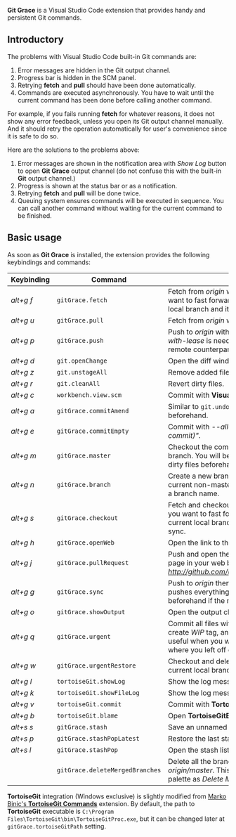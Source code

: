**Git Grace** is a Visual Studio Code extension that provides handy and persistent Git commands.

## Introductory

The problems with Visual Studio Code built-in Git commands are:
1. Error messages are hidden in the Git output channel.
2. Progress bar is hidden in the SCM panel.
3. Retrying **fetch** and **pull** should have been done automatically.
4. Commands are executed asynchronously. You have to wait until the current command has been done before calling another command.

For example, if you fails running **fetch** for whatever reasons, it does not show any error feedback, unless you open its Git output channel manually. And it should retry the operation automatically for user's convenience since it is safe to do so.

Here are the solutions to the problems above:
1. Error messages are shown in the notification area with _Show Log_ button to open **Git Grace** output channel (do not confuse this with the built-in **Git** output channel.)
2. Progress is shown at the status bar or as a notification.
3. Retrying **fetch** and **pull** will be done twice.
4. Queuing system ensures commands will be executed in sequence. You can call another command without waiting for the current command to be finished.

## Basic usage

As soon as **Git Grace** is installed, the extension provides the following keybindings and commands:

|Keybinding|Command|Description|
|---|---|---|
|_alt+g f_|`gitGrace.fetch`|Fetch from _origin_ with _--prune_. You will be asked if you want to fast forward/push/rebase/merge when the current local branch and its remote counterpart are not in sync.|
|_alt+g u_|`gitGrace.pull`|Fetch from _origin_ with _--prune_ then rebase normally.|
|_alt+g p_|`gitGrace.push`|Push to _origin_ with _--tags_. You will be asked if _--force-with-lease_ is needed when the current local branch and its remote counterpart are out of sync.|
|_alt+g d_|`git.openChange`|Open the diff window for the active file.|
|_alt+g z_|`git.unstageAll`|Remove added files from the stage.|
|_alt+g r_|`git.cleanAll`|Revert dirty files.|
|_alt+g c_|`workbench.view.scm`|Commit with **Visual Studio Code** built-in SCM panel.|
|_alt+g a_|`gitGrace.commitAmend`|Similar to `git.undoCommit` but prompt a confirmation dialog beforehand.|
|_alt+g e_|`gitGrace.commitEmpty`|Commit with _--allow-empty_ and the message of _"(empty commit)"_.|
|_alt+g m_|`gitGrace.master`|Checkout the commit at _origin/master_ without creating a branch. You will be asked if you want to stash or discard the dirty files beforehand.|
|_alt+g n_|`gitGrace.branch`|Create a new branch at the current commit, or rename the current non-master local branch. You will be asked to type a branch name.|
|_alt+g s_|`gitGrace.checkout`|Fetch and checkout an existing branch. You will be asked if you want to fast forward/push/rebase/merge when the current local branch and its remote counterpart are not in sync.|
|_alt+g h_|`gitGrace.openWeb`|Open the link to the active file in your web browser.|
|_alt+g j_|`gitGrace.pullRequest`|Push and open the link to GitHub pull-request creation page in your web browser, which is something like _http://github.com/user/repository/compare/master...branch_.|
|_alt+g g_|`gitGrace.sync`|Push to _origin_ then pull with _--all_, _--rebase_ and finally pushes everything to _origin_. You will be asked to commit beforehand if the repository is dirty.|
|_alt+g o_|`gitGrace.showOutput`|Open the output channel for **Git Grace** extension.|
|_alt+g q_|`gitGrace.urgent`|Commit all files with the message of _"(work-in-progress)"_, create _WIP_ tag, and push only the tag. This command is useful when you want to leave your computer and continue where you left off on another computer.|
|_alt+g w_|`gitGrace.urgentRestore`|Checkout and delete WIP tag that corresponding to the current local branch.|
|_alt+g l_|`tortoiseGit.showLog`|Show the log messages for the whole repository.|
|_alt+g k_|`tortoiseGit.showFileLog`|Show the log messages for the current active file.|
|_alt+g v_|`tortoiseGit.commit`|Commit with **TortoiseGit**.|
|_alt+g b_|`tortoiseGit.blame`|Open **TortoiseGitBlame** for the current active file.|
|_alt+s s_|`gitGrace.stash`|Save an unnamed stash with _--include-untracked_.|
|_alt+s p_|`gitGrace.stashPopLatest`|Restore the last stash without hassle.|
|_alt+s l_|`gitGrace.stashPop`|Open the stash list and restore the selected stash.|
||`gitGrace.deleteMergedBranches`|Delete all the branches that have been merged to _origin/master_. This command is available in the command palette as _Delete Merged Branches_.|

**TortoiseGit** integration (Windows exclusive) is slightly modified from [Marko Binic's **TortoiseGit Commands**](https://marketplace.visualstudio.com/items?itemName=mbinic.tgit-cmds) extension. By default, the path to **TortoiseGit** executable is `C:\Program Files\TortoiseGit\bin\TortoiseGitProc.exe`, but it can be changed later at `gitGrace.tortoiseGitPath` setting.
